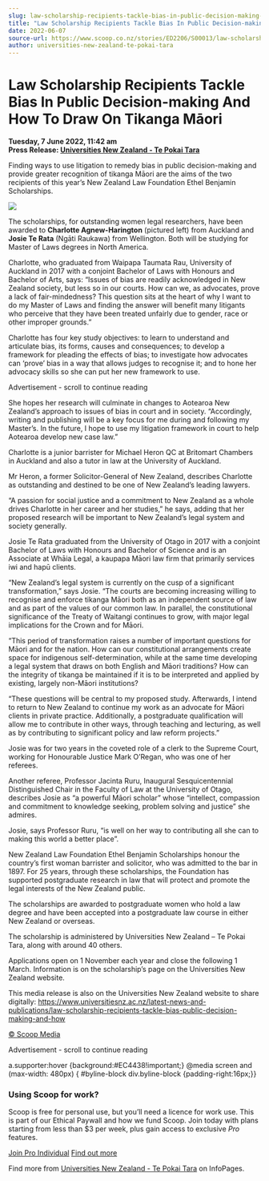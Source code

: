 ```yaml
---
slug: law-scholarship-recipients-tackle-bias-in-public-decision-making-and-how-to-draw-on-tikanga-māori
title: "Law Scholarship Recipients Tackle Bias In Public Decision-making And How To Draw On Tikanga Māori"
date: 2022-06-07
source-url: https://www.scoop.co.nz/stories/ED2206/S00013/law-scholarship-recipients-tackle-bias-in-public-decision-making-and-how-to-draw-on-tikanga-maori.htm
author: universities-new-zealand-te-pokai-tara
---
```

Law Scholarship Recipients Tackle Bias In Public Decision-making And How To Draw On Tikanga Māori
=================================================================================================

**Tuesday, 7 June 2022, 11:42 am**  
**Press Release: [Universities New Zealand - Te Pokai Tara](https://info.scoop.co.nz/Universities_New_Zealand_-_Te_Pokai_Tara)**

Finding ways to use litigation to remedy bias in public decision-making and provide greater recognition of tikanga Māori are the aims of the two recipients of this year’s New Zealand Law Foundation Ethel Benjamin Scholarships.

![](https://img.scoop.co.nz/stories/images/2206/d03adbcec7963dc79990.jpeg)

The scholarships, for outstanding women legal researchers, have been awarded to **Charlotte Agnew-Harington** (pictured left) from Auckland and **Josie Te Rata** (Ngāti Raukawa) from Wellington. Both will be studying for Master of Laws degrees in North America.

Charlotte, who graduated from Waipapa Taumata Rau, University of Auckland in 2017 with a conjoint Bachelor of Laws with Honours and Bachelor of Arts, says: “Issues of bias are readily acknowledged in New Zealand society, but less so in our courts. How can we, as advocates, prove a lack of fair-mindedness? This question sits at the heart of why I want to do my Master of Laws and finding the answer will benefit many litigants who perceive that they have been treated unfairly due to gender, race or other improper grounds.”

Charlotte has four key study objectives: to learn to understand and articulate bias, its forms, causes and consequences; to develop a framework for pleading the effects of bias; to investigate how advocates can ‘prove’ bias in a way that allows judges to recognise it; and to hone her advocacy skills so she can put her new framework to use.

Advertisement - scroll to continue reading





She hopes her research will culminate in changes to Aotearoa New Zealand’s approach to issues of bias in court and in society. “Accordingly, writing and publishing will be a key focus for me during and following my Master’s. In the future, I hope to use my litigation framework in court to help Aotearoa develop new case law.”

Charlotte is a junior barrister for Michael Heron QC at Britomart Chambers in Auckland and also a tutor in law at the University of Auckland.

Mr Heron, a former Solicitor-General of New Zealand, describes Charlotte as outstanding and destined to be one of New Zealand’s leading lawyers.

“A passion for social justice and a commitment to New Zealand as a whole drives Charlotte in her career and her studies,” he says, adding that her proposed research will be important to New Zealand’s legal system and society generally.

Josie Te Rata graduated from the University of Otago in 2017 with a conjoint Bachelor of Laws with Honours and Bachelor of Science and is an Associate at Whāia Legal, a kaupapa Māori law firm that primarily services iwi and hapū clients.

“New Zealand’s legal system is currently on the cusp of a significant transformation,” says Josie. “The courts are becoming increasing willing to recognise and enforce tikanga Māori both as an independent source of law and as part of the values of our common law. In parallel, the constitutional significance of the Treaty of Waitangi continues to grow, with major legal implications for the Crown and for Māori.

“This period of transformation raises a number of important questions for Māori and for the nation. How can our constitutional arrangements create space for indigenous self-determination, while at the same time developing a legal system that draws on both English and Māori traditions? How can the integrity of tikanga be maintained if it is to be interpreted and applied by existing, largely non-Māori institutions?

“These questions will be central to my proposed study. Afterwards, I intend to return to New Zealand to continue my work as an advocate for Māori clients in private practice. Additionally, a postgraduate qualification will allow me to contribute in other ways, through teaching and lecturing, as well as by contributing to significant policy and law reform projects.”

Josie was for two years in the coveted role of a clerk to the Supreme Court, working for Honourable Justice Mark O’Regan, who was one of her referees.

Another referee, Professor Jacinta Ruru, Inaugural Sesquicentennial Distinguished Chair in the Faculty of Law at the University of Otago, describes Josie as “a powerful Māori scholar” whose “intellect, compassion and commitment to knowledge seeking, problem solving and justice” she admires.

Josie, says Professor Ruru, “is well on her way to contributing all she can to making this world a better place”.

New Zealand Law Foundation Ethel Benjamin Scholarships honour the country’s first woman barrister and solicitor, who was admitted to the bar in 1897. For 25 years, through these scholarships, the Foundation has supported postgraduate research in law that will protect and promote the legal interests of the New Zealand public.

The scholarships are awarded to postgraduate women who hold a law degree and have been accepted into a postgraduate law course in either New Zealand or overseas.

The scholarship is administered by Universities New Zealand – Te Pokai Tara, along with around 40 others.

Applications open on 1 November each year and close the following 1 March. Information is on the scholarship’s page on the Universities New Zealand website.

This media release is also on the Universities New Zealand website to share digitally: https://www.universitiesnz.ac.nz/latest-news-and-publications/law-scholarship-recipients-tackle-bias-public-decision-making-and-how

[© Scoop Media](http://www.scoop.co.nz/about/terms.html)  

Advertisement - scroll to continue reading



a.supporter:hover {background:#EC4438!important;} @media screen and (max-width: 480px) { #byline-block div.byline-block {padding-right:16px;}}

### Using Scoop for work?

Scoop is free for personal use, but you’ll need a licence for work use. This is part of our Ethical Paywall and how we fund Scoop. Join today with plans starting from less than $3 per week, plus gain access to exclusive _Pro_ features.  
  
[Join Pro Individual](https://pro.scoop.co.nz/Individual/?from=ProIn24) [Find out more](https://pro.scoop.co.nz/using-scoop-for-work/?from=ProIn24)

Find more from [Universities New Zealand - Te Pokai Tara](https://info.scoop.co.nz/Universities_New_Zealand_-_Te_Pokai_Tara) on InfoPages.